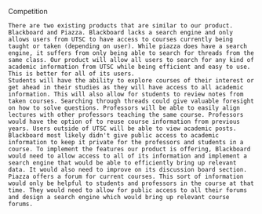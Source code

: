 Competition

    There are two existing products that are similar to our product. Blackboard and Piazza. Blackboard lacks a search engine and only allows users from UTSC to have access to courses currently being taught or taken (depending on user). While piazza does have a search engine, it suffers from only being able to search for threads from the same class. Our product will allow all users to search for any kind of academic information from UTSC while being efficient and easy to use. This is better for all of its users.
    Students will have the ability to explore courses of their interest or get ahead in their studies as they will have access to all academic information. This will also allow for students to review notes from taken courses. Searching through threads could give valuable foresight on how to solve questions. Professors will be able to easily align lectures with other professors teaching the same course. Professors would have the option of to reuse course information from previous years. Users outside of UTSC will be able to view academic posts.
    Blackboard most likely didn't give public access to academic information to keep it private for the professors and students in a course. To implement the features our product is offering, Blackboard would need to allow access to all of its information and implement a search engine that would be able to efficiently bring up relevant data. It would also need to improve on its discussion board section.
    Piazza offers a forum for current courses. This sort of information would only be helpful to students and professors in the course at that time. They would need to allow for public access to all their forums and design a search engine which would bring up relevant course forums.

